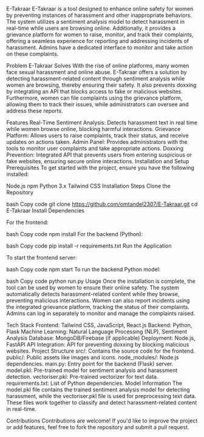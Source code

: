E-Takraar
E-Takraar is a tool designed to enhance online safety for women by preventing instances of harassment and other inappropriate behaviors. The system utilizes a sentiment analysis model to detect harassment in real-time while users are browsing online. Additionally, it provides a grievance platform for women to raise, monitor, and track their complaints, offering a seamless experience for reporting and addressing incidents of harassment. Admins have a dedicated interface to monitor and take action on these complaints.

Problem E-Takraar Solves
With the rise of online platforms, many women face sexual harassment and online abuse. E-Takraar offers a solution by detecting harassment-related content through sentiment analysis while women are browsing, thereby ensuring their safety. It also prevents doxxing by integrating an API that blocks access to fake or malicious websites. Furthermore, women can file complaints using the grievance platform, allowing them to track their issues, while administrators can oversee and address these reports.

Features
Real-Time Sentiment Analysis: Detects harassment text in real time while women browse online, blocking harmful interactions.
Grievance Platform: Allows users to raise complaints, track their status, and receive updates on actions taken.
Admin Panel: Provides administrators with the tools to monitor user complaints and take appropriate actions.
Doxxing Prevention: Integrated API that prevents users from entering suspicious or fake websites, ensuring secure online interactions.
Installation and Setup
Prerequisites
To get started with the project, ensure you have the following installed:

Node.js
npm
Python 3.x
Tailwind CSS
Installation Steps
Clone the Repository

bash
Copy code
git clone https://github.com/omtandel2307/E-Takraar.git
cd E-Takraar
Install Dependencies

For the frontend:

bash
Copy code
npm install
For the backend (Python):

bash
Copy code
pip install -r requirements.txt
Run the Application

To start the frontend server:

bash
Copy code
npm start
To run the backend Python model:

bash
Copy code
python run.py
Usage
Once the installation is complete, the tool can be used by women to ensure their online safety. The system automatically detects harassment-related content while they browse, preventing malicious interactions. Women can also report incidents using the integrated grievance platform, tracking the status of their complaints. Admins can log in separately to monitor and manage the complaints raised.

Tech Stack
Frontend: Tailwind CSS, JavaScript, React.js
Backend: Python, Flask
Machine Learning: Natural Language Processing (NLP), Sentiment Analysis
Database: MongoDB/Firebase (if applicable)
Deployment: Node.js, FastAPI
API Integration: API for preventing doxxing by blocking malicious websites.
Project Structure
src/: Contains the source code for the frontend.
public/: Public assets like images and icons.
node_modules/: Node.js dependencies.
main.py: Entry point for the backend (Flask) server.
model.pkl: Pre-trained model for sentiment analysis and harassment detection.
vectoriser.pkl: Pre-trained vectorizer for text data.
requirements.txt: List of Python dependencies.
Model Information
The model.pkl file contains the trained sentiment analysis model for detecting harassment, while the vectoriser.pkl file is used for preprocessing text data. These files work together to classify and detect harassment-related content in real-time.

Contributions
Contributions are welcome! If you'd like to improve the project or add features, feel free to fork the repository and submit a pull request.

